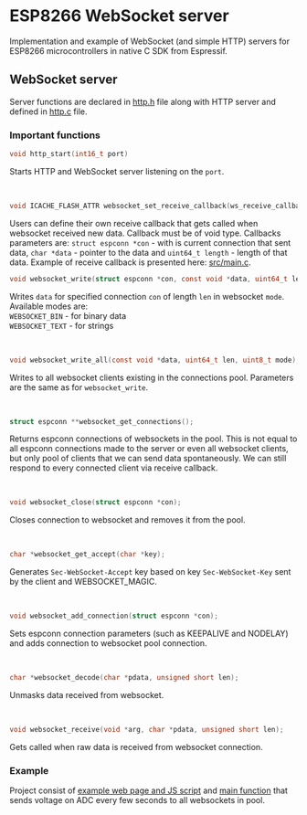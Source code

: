 # ESP8266 WebSocket server

Implementation and example of WebSocket (and simple HTTP) servers for ESP8266 microcontrollers in native C SDK from Espressif.

## WebSocket server

Server functions are declared in [http.h](src/http.h) file along with HTTP server and defined in [http.c](src/http.c) file.


### Important functions

```c
void http_start(int16_t port)
```
Starts HTTP and WebSocket server listening on the ```port```.

<br/>

```c
void ICACHE_FLASH_ATTR websocket_set_receive_callback(ws_receive_callback_t callback);
```
Users can define their own receive callback that gets called when websocket received new data. Callback must be of void type. 
Callbacks parameters are:
```struct espconn *con``` - with is current connection that sent data, ```char *data``` - pointer to the data and ```uint64_t length``` - length of that data.
Example of receive callback is presented here: [src/main.c](src/main.c#L35).
<br/>

```c
void websocket_write(struct espconn *con, const void *data, uint64_t len, uint8_t mode);
```
Writes ```data``` for specified connection ```con``` of length ```len``` in websocket ```mode```. Available modes are:<br/>
```WEBSOCKET_BIN``` - for binary data<br/>
```WEBSOCKET_TEXT``` - for strings<br/>


<br/>

```c
void websocket_write_all(const void *data, uint64_t len, uint8_t mode);
```
Writes to all websocket clients existing in the connections pool. Parameters are the same as for ```websocket_write```.

<br/>

```c
struct espconn **websocket_get_connections();
```
Returns espconn connections of websockets in the pool. 
This is not equal to all espconn connections made to the server or even all websocket clients, but only pool of clients that we can send data spontaneously. 
We can still respond to every connected client via receive callback.

<br/>

```c
void websocket_close(struct espconn *con);
```
Closes connection to websocket and removes it from the pool.

<br/>

```c
char *websocket_get_accept(char *key);
```
Generates ```Sec-WebSocket-Accept``` key based on key ```Sec-WebSocket-Key``` sent by the client and WEBSOCKET_MAGIC.

<br/>

```c
void websocket_add_connection(struct espconn *con);
```
Sets espconn connection parameters (such as KEEPALIVE and NODELAY) and adds connection to websocket pool connection.

<br/>

```c
char *websocket_decode(char *pdata, unsigned short len);
```
Unmasks data received from websocket.


<br/>

```c
void websocket_receive(void *arg, char *pdata, unsigned short len);
```
Gets called when raw data is received from websocket connection.



### Example
Project consist of [example web page and JS script](src/http.h#L133) and [main function](src/main.c#L85) that sends voltage on ADC every few seconds to all websockets in pool.
